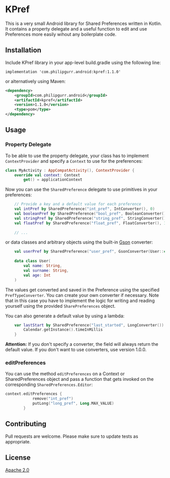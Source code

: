# KPref

This is a very small Android library for Shared Preferences written in Kotlin. It contains a property delegate and a useful function to edit
and use Preferences more easily wihout any boilerplate code.

## Installation

Include KPref library in your app-level build.gradle using the following line:

```
implementation 'com.philipgurr.android:kpref:1.1.0'
```

or alternatively using Maven:

```xml
<dependency>
	<groupId>com.philipgurr.android</groupId>
	<artifactId>kpref</artifactId>
	<version>1.1.0</version>
	<type>pom</type>
</dependency>
```

## Usage

### Property Delegate
To be able to use the property delegate, your class has to implement `ContextProvider` and specify a `Context` to use for the 
preferences:
```kotlin
class MyActivity : AppCompatActivity(), ContextProvider {
    override val context: Context
        get() = applicationContext
```
Now you can use the `SharedPreference` delegate to use primitives in your preferences:
```kotlin
    // Provide a key and a default value for each preference
    val intPref by SharedPreference("int_pref", IntConverter(), 0)
    val booleanPref by SharedPreference("bool_pref", BooleanConverter(), true)
    val stringPref by SharedPreference("string_pref", StringConverter(), "")
    val floatPref by SharedPreference("float_pref", FloatConverter(), 1.2f)
    
    // ...
```
or data classes and arbitrary objects using the built-in [Gson](https://github.com/google/gson) converter:
```kotlin
    val userPref by SharedPreference("user_pref", GsonConverter(User::class), User("Default", "User", 0))
    
    data class User(
        val name: String,
        val surname: String,
        val age: Int
    )
```
The values get converted and saved in the Preference using the specified `PrefTypeConverter`. You can create your own converter if necessary. Note that in this case you have to implement the logic for writing and reading yourself using the provided `SharePreferences` object.

You can also generate a default value by using a lambda:
```kotlin
    var lastStart by SharedPreference("last_started", LongConverter()) {
        Calendar.getInstance().timeInMillis
    }
```

<b>Attention:</b> If you don't specify a converter, the field will always return the default value. If you don't want to use converters,
use version 1.0.0.

### editPreferences
You can use the method `editPreferences` on a Context or SharedPreferences object and pass a function that gets invoked on the corresponding
`SharedPreferences.Editor`:

```kotlin
context.editPreferences {
            remove("int_pref")
            putLong("long_pref", Long.MAX_VALUE)
        }
```

## Contributing
Pull requests are welcome. Please make sure to update tests as appropriate.

## License
[Apache 2.0](https://www.apache.org/licenses/LICENSE-2.0)
